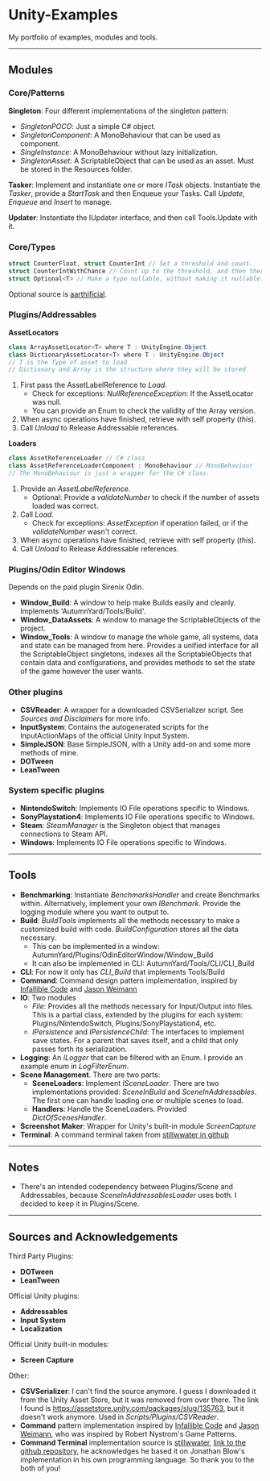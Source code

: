 # Unity-Examples

My portfolio of examples, modules and tools.

---

## Modules

### Core/Patterns
**Singleton**: 
Four different implementations of the singleton pattern:
- *SingletonPOCO*: Just a simple C# object.
- *SingletonComponent*: A MonoBehaviour that can be used as component.
- *SingleInstance*: A MonoBehaviour without lazy initialization.
- *SingletonAsset*: A ScriptableObject that can be used as an asset. Must be stored in the Resources folder.

**Tasker**:
Implement and instantiate one or more *ITask* objects.
Instantiate the *Tasker*, provide a *StartTask* and then Enqueue your Tasks.
Call *Update*, *Enqueue* and *Insert* to manage.

**Updater**:
Instantiate the IUpdater interface, and then call Tools.Update with it.

### Core/Types
```cs
struct CounterFloat, struct CounterInt // Set a threshold and count.
struct CounterIntWithChance // Count up to the threshold, and then there's a chance to trigger.
struct Optional<T> // Make a type nullable, without making it nullable. 
```
Optional source is [aarthificial](https://gist.github.com/aarthificial/f2dbb58e4dbafd0a93713a380b9612af).

### Plugins/Addressables

**AssetLocators**
```cs
class ArrayAssetLocator<T> where T : UnityEngine.Object
class DictionaryAssetLocator<T> where T : UnityEngine.Object
// T is the Type of asset to load
// Dictionary and Array is the structure where they will be stored
```
1. First pass the AssetLabelReference to *Load*.
    - Check for exceptions: *NullReferenceException*: If the AssetLocator was null.
    - You can provide an Enum to check the validity of the Array version.
4. When async operations have finished, retrieve with self property (*this*).
5. Call *Unload* to Release Addressable references.

**Loaders**
```cs
class AssetReferenceLoader // C# class
class AssetReferenceLoaderComponent : MonoBehaviour // MonoBehaviour
// The MonoBehaviour is just a wrapper for the C# class.
```
1. Provide an *AssetLabelReference*.
    - Optional: Provide a *validateNumber* to check if the number of assets loaded was correct.
2. Call *Load*.
    - Check for exceptions: *AssetException* if operation failed, or if the *validateNumber* wasn't correct.
3. When async operations have finished, retrieve with self property (*this*).
4. Call *Unload* to Release Addressable references.

### Plugins/Odin Editor Windows

Depends on the paid plugin Sirenix Odin.
- **Window_Build**: A window to help make Builds easily and cleanly. Implements 'AutumnYard/Tools/Build'.
- **Window_DataAssets**: A window to manage the ScriptableObjects of the project.
- **Window_Tools**: A window to manage the whole game, all systems, data and state can be managed from here. Provides a unified interface for all the ScriptableObject singletons, indexes all the ScriptableObjects that contain data and configurations, and provides methods to set the state of the game however the user wants.

### Other plugins

- **CSVReader**: A wrapper for a downloaded CSVSerializer script. See *Sources and Disclaimers* for more info.
- **InputSystem**: Contains the autogenerated scripts for the InputActionMaps of the official Unity Input System.
- **SimpleJSON**: Base SimpleJSON, with a Unity add-on and some more methods of mine.
- **DOTween**
- **LeanTween**

### System specific plugins

- **NintendoSwitch**: Implements IO File operations specific to Windows.
- **SonyPlaystation4**: Implements IO File operations specific to Windows.
- **Steam**: *SteamManager* is the Singleton object that manages connections to Steam API.
- **Windows**: Implements IO File operations specific to Windows.

---

## Tools

- **Benchmarking**: Instantiate *BenchmarksHandler* and create Benchmarks within. Alternatively, implement your own *IBenchmark*. Provide the logging module where you want to output to.
- **Build**: *BuildTools* implements all the methods necessary to make a customized build with code. *BuildConfiguration* stores all the data necessary. 
	- This can be implemented in a window: AutumnYard/Plugins/OdinEditorWindow/Window_Build
	- It can also be implemented in CLI: AutumnYard/Tools/CLI/CLI_Build
- **CLI**: For now it only has *CLI_Build* that implements Tools/Build
- **Command**: Command design pattern implementation, inspired by [Infallible Code](https://youtu.be/f7X9gdUmhMY) and [Jason Weimann](https://youtu.be/UoNumkMTx-U)
- **IO**: Two modules
  - *File*: Provides all the methods necessary for Input/Output into files. This is a partial class, extended by the plugins for each system: Plugins/NintendoSwitch, Plugins/SonyPlaystation4, etc.
  - *IPersistence* and *IPersistenceChild*: The interfaces to implement save states. For a parent that saves itself, and a child that only passes forth its serialization.
- **Logging**: An *ILogger* that can be filtered with an Enum. I provide an example enum in *LogFilterEnum*.
- **Scene Management**. There are two parts:
  - **SceneLoaders**: Implement *ISceneLoader*. There are two implementations provided: *SceneInBuild* and *SceneInAddressables*. The first one can handle loading one or multiple scenes to load.
  - **Handlers**: Handle the SceneLoaders. Provided *DictOfScenesHandler*.
- **Screenshot Maker**: Wrapper for Unity's built-in module *ScreenCapture*
- **Terminal**: A command terminal taken from [stillwwater in github](https://github.com/stillwwater/command_terminal)


---

## Notes
- There's an intended codependency between Plugins/Scene and Addressables, because *SceneInAddressablesLoader* uses both. I decided to keep it in Plugins/Scene.

---

## Sources and Acknowledgements

Third Party Plugins:
- **DOTween**
- **LeanTween**

Official Unity plugins:
- **Addressables**
- **Input System**
- **Localization**

Official Unity built-in modules:
- **Screen Capture**

Other:
- **CSVSerializer**: I can't find the source anymore. I guess I downloaded it from the Unity Asset Store, but it was removed from over there. The link I found is https://assetstore.unity.com/packages/slug/135763, but it doesn't work anymore. Used in _Scripts/Plugins/CSVReader_.
- **Command** pattern implementation inspired by [Infallible Code](https://youtu.be/f7X9gdUmhMY) and [Jason Weimann](https://youtu.be/UoNumkMTx-U), who was inspired by Robert Nystrom's Game Patterns.
- **Command Terminal** implementation source is [stillwwater](https://github.com/stillwwater), [link to the github repository](https://github.com/stillwwater/command_terminal), he acknowledges he based it on Jonathan Blow's implementation in his own programming language. So thank you to the both of you!